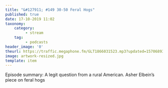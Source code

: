 ```yaml
---
title: "&#127911; #149 30-50 Feral Hogs"
published: true
date: 17-10-2019 11:02
taxonomy:
    category:
         - stream
    tag:
         - podcasts
header_image: '0'
theurl: https://traffic.megaphone.fm/GLT1866031523.mp3?updated=1570689311
image: artwork-resized.jpg
template: item
--- 
```

Episode summary: A legit question from a rural American. Asher Elbein’s piece on feral hogs
